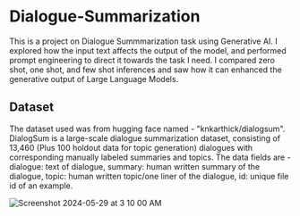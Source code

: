 # Dialogue-Summarization

This is a project on Dialogue Summmarization task using Generative AI. I explored how the input text affects the output of the model, and performed prompt engineering to direct it towards the task I need. I compared zero shot, one shot, and few shot inferences and saw how it can enhanced the generative output of Large Language Models.

## Dataset
The dataset used was from hugging face named - "knkarthick/dialogsum". DialogSum is a large-scale dialogue summarization dataset, consisting of 13,460 (Plus 100 holdout data for topic generation) dialogues with corresponding manually labeled summaries and topics. The data fields are - dialogue: text of dialogue, summary: human written summary of the dialogue, topic: human written topic/one liner of the dialogue, id: unique file id of an example.

![Screenshot 2024-05-29 at 3 10 00 AM](https://github.com/tanishq51099/Dialogue-Summarization/assets/114322584/de484743-884f-43ce-924a-4ff3af6ad8a0)
